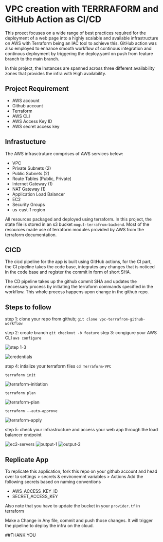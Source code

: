 # VPC creation with TERRRAFORM and GitHub Action as CI/CD
This proect focuses on a wide range of best practices required for the deployment of a web page into a highly scalable and available infrastructure on AWS with Terraform being an IAC tool to achieve this.
GitHub action was also employed to enhance smooth workflow of continous integration and continous deployment by triggering the deploy.yaml on push from feature branch to the main branch.

In this project, the Instances are spanned across three different availability zones that provides the infra with High availability. 

## Project Requirement 
- AWS account 
- Github account
- Terraform 
- AWS CLI 
- AWS Access Key ID
- AWS secret access key

## Infrastucture
The AWS infrasctruture comprises of AWS services below:
- VPC
- Private Subnets (2)
- Public Subnets (2)
- Route Tables (Public, Private)
- Internet Gateway (1)
- NAT Gateway (1)
- Application Load Balancer
- EC2
- Security Groups
- us-east-1 region

 All resources packaged and deployed using terraform. In this project, the state file is stored in an s3 bucket `mogul-terrafrom-backend`. Most of the resources made use of terraform modules provided by AWS from the terraform documentation.

## CICD
 The cicd pipeline for the app is built using GitHub actions, for the CI part, the CI pipeline takes the code base, integrates any changes that is noticed in the code base and register the commit in form of short SHA.

 The CD pipeline takes up the github commit SHA and updates the neccessary process by initiating the terraform commands specified in the workflow. This whole process happens upon change in the github repo.

## Steps to follow
step 1:
clone your repo from github;
```git clone vpc-terrafrom-github-workflow```

step 2:
create branch
```git checkout -b feature```
step 3:
congigure your AWS CLI
```aws configure```

![step 1-3](./screenshots/step1-3.PNG)

![credentials](./screenshots/aws_configure.PNG)

step 4:
intialize your terraform files
```cd Terraform-VPC```

```terraform init```

![terraform-initiation](./screenshots/terraform-init.PNG)

```terraform plan```

![terraform-plan](./screenshots/terraform-apply.PNG)

```terraform --auto-approve```

![terraform-apply](./screenshots/terraform-apply-1.PNG)

step 5:
check your infrastructure and access your web app through the load balancer endpoint 

![ec2-servers](./screenshots/ec2.PNG)
![output-1](./screenshots/page.PNG)
![output-2](./screenshots/page-2.PNG)

## Replicate App

 To replicate this application, fork this repo on your github account and head over to settings > secrets & environemnt variables > Actions
  Add the following secrets based on naming conventions

  - AWS_ACCESS_KEY_ID
  - SECRET_ACCESS_KEY

 Also note that you have to update the bucket in your `provider.tf` in terraform

Make a Change in Any file, commit and push those changes. It will trigger the pipeline to deploy the infra on the cloud.

##THANK YOU

